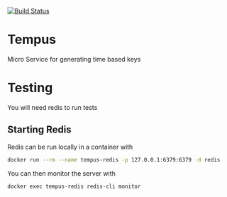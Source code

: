 [![Build Status](https://travis-ci.org/roundpartner/tempus.svg?branch=master)](https://travis-ci.org/roundpartner/tempus)

# Tempus
Micro Service for generating time based keys

# Testing
You will need redis to run tests
## Starting Redis
Redis can be run locally in a container with
```bash
docker run --rm --name tempus-redis -p 127.0.0.1:6379:6379 -d redis
```
You can then monitor the server with
```bash
docker exec tempus-redis redis-cli monitor
```
